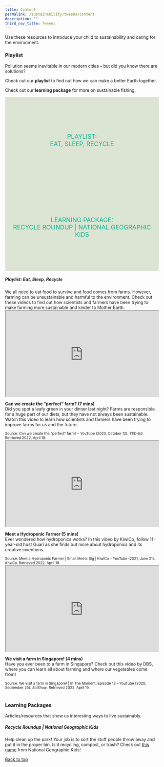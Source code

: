 ```yaml
---
title: Content
permalink: /sustainability/tweens/content
description: ""
third_nav_title: Tweens
---
```

<style type="text/css">
/* Links */
.content a { color: #322987; }
.content a:focus,
.content a:hover { color: #28216c; }

/* Button Outline */
.bp-button { padding-left: 1.5rem; padding-right: 1.5rem; }
.bp-button.is-primary-outline { border: 1px solid #322987; color: #322987; background-color: transparent; text-decoration: none; }
.bp-button.is-primary-outline:focus,
.bp-button.is-primary-outline:hover { border: 1px solid #322987; color: #cff2e8; background-color: #322987; text-decoration: none; }

/* Responsive Iframe */
.responsive-iframe { position: absolute; top: 0; left: 0; bottom: 0; right: 0; width: 100%; height: 100%; }
.responsive-iframe-container { position: relative; overflow: hidden; width: 100%; }
.responsive-iframe-container.ratio-16by9 { padding-top: 56.25%; }
.responsive-iframe-container.ratio-4by3 { padding-top: 75%; }
.responsive-iframe-container.ratio-3by2 { padding-top: 66.66%; }
.responsive-iframe-container.ratio-1by1 { padding-top: 100%; }
	
/* Click Box */
.clickbox { display: block; position: relative; width: 100%; padding-bottom: 56.25%; background-color: transparent; }
.clickbox span { padding: .5rem; }
.clickbox a { position: absolute; display: flex; width: 100%; height: 100%; align-items: center; justify-content: center; font-size: 1.25rem; text-align: center; text-decoration: none; text-transform: uppercase; }
.clickbox a:focus,
.clickbox a:hover { text-decoration: none; }

/* Mint Jade */
.clickbox.is-mint-jade { background-color: #dce5d3; color: #00b794; }
.clickbox.is-mint-jade a { color: #00b794; }
.clickbox.is-mint-jade a:focus,
.clickbox.is-mint-jade a:hover { background-color: #00b794; color: #dce5d3; }	

</style>

Use these resources to introduce your child to sustainability and caring for the environment.

<h3 class="margin--bottom--lg"><b>Playlist</b></h3>
<p>Pollution seems inevitable in our modern cities – but did you know there are solutions?</p>

Check out our **playlist** to find out how we can make a better Earth together. 

Check out our **learning package** for more on sustainable fishing.

<div class="row is-multiline">
  <div class="col is-one-half">
    <div class="clickbox is-mint-jade">
      <a href="#playlist-eatsleeprecycle">
        <span>Playlist:<br>Eat, Sleep, Recycle</span>
      </a>
    </div>
  </div>
  <div class="col is-one-half">
    <div class="clickbox is-mint-jade">
      <a href="#lp-recycleroundup">
        <span>Learning Package:<br>Recycle Roundup | National Geographic Kids</span>
      </a>
    </div>
  </div>
  </div>


<h5 class="margin--bottom--lg" id="playlist-eatsleeprecycle"><b>Playlist: Eat, Sleep, Recycle</b></h5>
We all need to eat food to survive and food comes from farms. However, farming can be unsustainable and harmful to the environment. Check out these videos to find out how scientists and farmers have been trying to make farming more sustainable and kinder to Mother Earth.

<div class="row is-multiline margin--bottom--lg">
  <div class="col is-two-fifths">
    <div class="responsive-iframe-container ratio-16by9">
      <iframe class="responsive-iframe" src="https://www.youtube.com/embed/xFqecEtdGZ0"></iframe>
    </div>
  </div>
  <div class="col is-three-fifths">
    <p><b class="has-text-indigo">Can we create the “perfect” farm? (7 mins)</b><br>
Did you spot a leafy green in your dinner last night? Farms are responsible for a huge part of our diets, but they have not always been sustainable. Watch this video to learn how scientists and farmers have been trying to improve farms for us and the future. </p>
		<small>Source: Can we create the “perfect” farm? – YouTube (2020, October 12). <i>TED-Ed</i>. Retrieved 2022, April 19.</small>
  </div>
</div>

<div class="row is-multiline margin--bottom--lg">
  <div class="col is-two-fifths">
    <div class="responsive-iframe-container ratio-16by9">
      <iframe class="responsive-iframe" src="https://www.youtube.com/embed/kal-kCcW3iI"></iframe>
    </div>
  </div>
  <div class="col is-three-fifths">
<p><b class="has-text-indigo">Meet a Hydroponic Farmer (5 mins)</b><br>
Ever wondered how hydroponics works? In this video by KiwiCo, follow 11-year-old host Guari as she finds out more about hydroponics and its creative inventions. </p>
    <small>Source: Meet a Hydroponic Farmer | Small Meets Big | KiwiCo – YouTube (2021, June 21). <i>KiwiCo</i>. Retrieved 2022, April 19.</small>
  </div>
</div>

<div class="row is-multiline">
  <div class="col is-two-fifths">
    <div class="responsive-iframe-container ratio-16by9">
      <iframe class="responsive-iframe" src="https://www.youtube.com/embed/LWQm9KXd9IY"></iframe>
    </div>
  </div>
  <div class="col is-three-fifths">
    <p><b class="has-text-indigo">We visit a farm in Singapore! (4 mins)</b><br>
Have you ever been to a farm in Singapore?  Check out this video by DBS, where you can learn all about farming and where our vegetables come from!</p>
    <small>Source: We visit a farm in Singapore! | In The Moment: Episode 13 – YouTube (2020, September 25). <i>SciShow</i>. Retrieved 2022, April 19.</small>
  </div>
</div>
<br>


<h3 class="margin--bottom--lg" id="lp-recycleroundup"><b>Learning Packages</b></h3>
Articles/resources that show us interesting ways to live sustainably.

<h5><b>Recycle Roundup | National Geographic Kids</b></h5>
Help clean up the park! Your job is to sort the stuff people throw away and put it in the proper bin. Is it recycling, compost, or trash? Check out <a target="_blank" href="https://kids.nationalgeographic.com/games/action-adventure/article/recycle-roundup-new">this game</a> from National Geographic Kids!

<p class="has-text-right margin--top--xl"><a href="#main-content">Back to top</a></p>